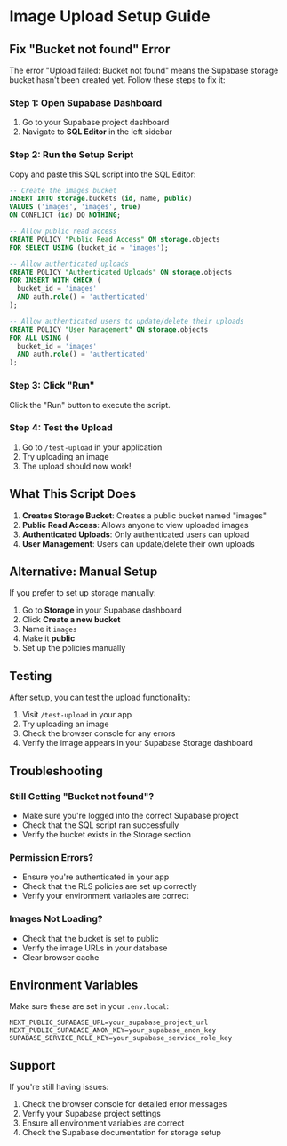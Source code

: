 # Image Upload Setup Guide

## Fix "Bucket not found" Error

The error "Upload failed: Bucket not found" means the Supabase storage bucket hasn't been created yet. Follow these steps to fix it:

### Step 1: Open Supabase Dashboard

1. Go to your Supabase project dashboard
2. Navigate to **SQL Editor** in the left sidebar

### Step 2: Run the Setup Script

Copy and paste this SQL script into the SQL Editor:

```sql
-- Create the images bucket
INSERT INTO storage.buckets (id, name, public)
VALUES ('images', 'images', true)
ON CONFLICT (id) DO NOTHING;

-- Allow public read access
CREATE POLICY "Public Read Access" ON storage.objects
FOR SELECT USING (bucket_id = 'images');

-- Allow authenticated uploads
CREATE POLICY "Authenticated Uploads" ON storage.objects
FOR INSERT WITH CHECK (
  bucket_id = 'images'
  AND auth.role() = 'authenticated'
);

-- Allow authenticated users to update/delete their uploads
CREATE POLICY "User Management" ON storage.objects
FOR ALL USING (
  bucket_id = 'images'
  AND auth.role() = 'authenticated'
);
```

### Step 3: Click "Run"

Click the "Run" button to execute the script.

### Step 4: Test the Upload

1. Go to `/test-upload` in your application
2. Try uploading an image
3. The upload should now work!

## What This Script Does

1. **Creates Storage Bucket**: Creates a public bucket named "images"
2. **Public Read Access**: Allows anyone to view uploaded images
3. **Authenticated Uploads**: Only authenticated users can upload
4. **User Management**: Users can update/delete their own uploads

## Alternative: Manual Setup

If you prefer to set up storage manually:

1. Go to **Storage** in your Supabase dashboard
2. Click **Create a new bucket**
3. Name it `images`
4. Make it **public**
5. Set up the policies manually

## Testing

After setup, you can test the upload functionality:

1. Visit `/test-upload` in your app
2. Try uploading an image
3. Check the browser console for any errors
4. Verify the image appears in your Supabase Storage dashboard

## Troubleshooting

### Still Getting "Bucket not found"?

- Make sure you're logged into the correct Supabase project
- Check that the SQL script ran successfully
- Verify the bucket exists in the Storage section

### Permission Errors?

- Ensure you're authenticated in your app
- Check that the RLS policies are set up correctly
- Verify your environment variables are correct

### Images Not Loading?

- Check that the bucket is set to public
- Verify the image URLs in your database
- Clear browser cache

## Environment Variables

Make sure these are set in your `.env.local`:

```env
NEXT_PUBLIC_SUPABASE_URL=your_supabase_project_url
NEXT_PUBLIC_SUPABASE_ANON_KEY=your_supabase_anon_key
SUPABASE_SERVICE_ROLE_KEY=your_supabase_service_role_key
```

## Support

If you're still having issues:

1. Check the browser console for detailed error messages
2. Verify your Supabase project settings
3. Ensure all environment variables are correct
4. Check the Supabase documentation for storage setup
